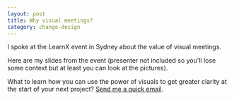 ```yaml
---
layout: post
title: Why visual meetings?
category: change-design
---
```


I spoke at the LearnX event in Sydney about the value of visual meetings.

Here are my slides from the event (presenter not included so you'll lose some context but at least you can look at the pictures).

<script async class="speakerdeck-embed" data-id="06d1848872a1479cb4e957d87bc3c37c" data-ratio="1.33333333333333" src="//speakerdeck.com/assets/embed.js"></script>

What to learn how you can use the power of visuals to get greater clarity at the start of your next project? [Send me a quick email](mailto:blair@rorani.com).
